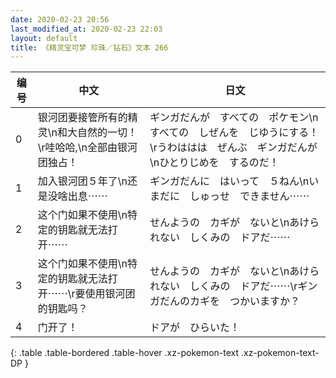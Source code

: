 ```yaml
---
date: 2020-02-23 20:56
last_modified_at: 2020-02-23 22:03
layout: default
title: 《精灵宝可梦 珍珠／钻石》文本 266
---
```

| 编号 | 中文 | 日文 |
| ---- | ---- | ---- |
| 0 | 银河团要接管所有的精灵\n和大自然的一切！\r哇哈哈,\n全部由银河团独占！ | ギンガだんが　すべての　ポケモン\nすべての　しぜんを　じゆうにする！\rうわははは　ぜんぶ　ギンガだんが\nひとりじめを　するのだ！ |
| 1 | 加入银河团５年了\n还是没啥出息⋯⋯ | ギンガだんに　はいって　５ねん\nいまだに　しゅっせ　できません⋯⋯ |
| 2 | 这个门如果不使用\n特定的钥匙就无法打开⋯⋯ | せんようの　カギが　ないと\nあけられない　しくみの　ドアだ⋯⋯ |
| 3 | 这个门如果不使用\n特定的钥匙就无法打开⋯⋯\r要使用银河团的钥匙吗？ | せんようの　カギが　ないと\nあけられない　しくみの　ドアだ⋯⋯\rギンガだんのカギを　つかいますか？ |
| 4 | 门开了！ | ドアが　ひらいた！ |
{: .table .table-bordered .table-hover .xz-pokemon-text .xz-pokemon-text-DP }